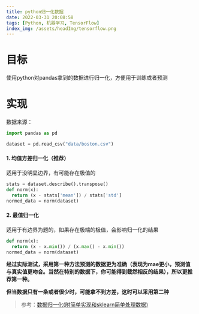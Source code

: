 ```yaml
---
title: python归一化数据
date: 2022-03-31 20:08:58
tags: [Python, 机器学习, TensorFlow]
index_img: /assets/headImg/tensorflow.png
---
```


# 目标

使用python对pandas拿到的数据进行归一化，方便用于训练或者预测

<!--more-->

# 实现

数据来源：

```python
import pandas as pd

dataset = pd.read_csv("data/boston.csv")
```

#### 1. 均值方差归一化（推荐）

适用于没明显边界，有可能存在极值的

```python
stats = dataset.describe().transpose()
def norm(x):
  return (x - stats['mean']) / stats['std']
normed_data = norm(dataset)
```

#### 2. 最值归一化

适用于有边界为题的，如果存在极端的极值，会影响归一化的结果

```python
def norm(x):
  return (x - x.min()) / (x.max() - x.min())
normed_data = norm(dataset)
```

**经过实际测试，采用第一种方法预测的数据更为准确（表现为mae更小，预测值与真实值更吻合。当然在特别的数据下，你可能得到截然相反的结果），所以更推荐第一种。**

**但当数据只有一条或者很少时，可能拿不到方差，这时可以采用第二种**

> 参考：[数据归一化(附简单实现和sklearn简单处理数据)](https://blog.csdn.net/qq_39871991/article/details/106941740)